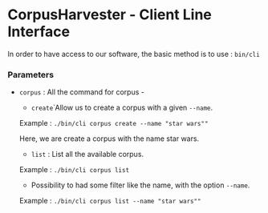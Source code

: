 # CorpusHarvester - Client Line Interface

In order to have access to our software, the basic method is to use :
`bin/cli`

### Parameters

- `corpus` : All the command for corpus    - 
  - `create`̀ Allow us to create a corpus with a given `--name`.

  Example : `./bin/cli corpus create --name "star wars""` 

  Here, we are create a corpus with the name star wars.

  - `list` : List all the available corpus.
  
  Example : `./bin/cli corpus list`
  
    - Possibility to had some filter like the name, with the option `--name`. 
    
    Example : `./bin/cli corpus list --name "star wars""`
    